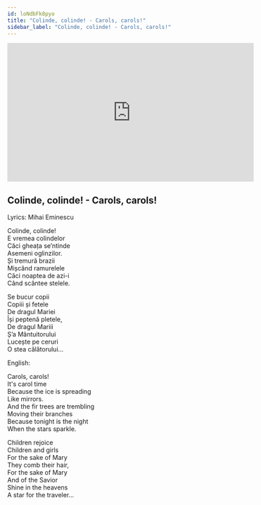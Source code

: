 ```yaml
---
id: loNdbFk8pyo
title: "Colinde, colinde! - Carols, carols!"
sidebar_label: "Colinde, colinde! - Carols, carols!"
---
```


<div class="video-float-container">
  <iframe
    width="560"
    height="315"
    src="https://www.youtube.com/embed/loNdbFk8pyo"
    title="YouTube video player"
    frameborder="0"
    allow="accelerometer; autoplay; clipboard-write; encrypted-media; gyroscope; picture-in-picture; web-share"
    referrerpolicy="strict-origin-when-cross-origin"
    allowfullscreen
  ></iframe>
</div>

## Colinde, colinde! - Carols, carols!

Lyrics: Mihai Eminescu

Colinde, colinde!  
E vremea colindelor  
Căci gheața se’ntinde  
Asemeni oglinzilor.  
Și tremură brazii  
Mișcând ramurelele  
Căci noaptea de azi-i  
Când scântee stelele.

Se bucur copii  
Copiii și fetele  
De dragul Mariei  
Își peptenă pletele,  
De dragul Mariii  
Ș’a Mântuitorului  
Lucește pe ceruri  
O stea călătorului…

English:

Carols, carols!  
It's carol time  
Because the ice is spreading  
Like mirrors.  
And the fir trees are trembling  
Moving their branches  
Because tonight is the night  
When the stars sparkle.

Children rejoice  
Children and girls  
For the sake of Mary  
They comb their hair,  
For the sake of Mary  
And of the Savior  
Shine in the heavens  
A star for the traveler...
